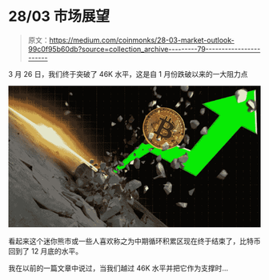 # 28/03 市场展望

> 原文：<https://medium.com/coinmonks/28-03-market-outlook-99c0f95b60db?source=collection_archive---------79----------------------->

3 月 26 日，我们终于突破了 46K 水平，这是自 1 月份跌破以来的一大阻力点

![](img/42d0616bb1e3500b5e70c8f29a0ba81a.png)

看起来这个迷你熊市或一些人喜欢称之为中期循环积累区现在终于结束了，比特币回到了 12 月底的水平。

我在以前的一篇文章中说过，当我们越过 46K 水平并把它作为支撑时…
